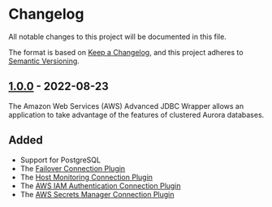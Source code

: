# Changelog
All notable changes to this project will be documented in this file.

The format is based on [Keep a Changelog](https://keepachangelog.com/en/1.0.0/), and this project adheres to [Semantic Versioning](https://semver.org/#semantic-versioning-200).


## [1.0.0] - 2022-08-23
The Amazon Web Services (AWS) Advanced JDBC Wrapper allows an application to take advantage of the features of clustered Aurora databases.

## Added
* Support for PostgreSQL
* The [Failover Connection Plugin](./docs/using-the-jdbc-wrapper/using-plugins/UsingTheFailoverPlugin.md)
* The [Host Monitoring Connection Plugin](./docs/using-the-jdbc-wrapper/using-plugins/UsingTheHostMonitoringPlugin.md)
* The [AWS IAM Authentication Connection Plugin](./docs/using-the-jdbc-wrapper/using-plugins/UsingTheIamAuthenticationPlugin.md)
* The [AWS Secrets Manager Connection Plugin](./docs/using-the-jdbc-wrapper/using-plugins/UsingTheAwsSecretsManagerPlugin.md)

[1.0.0]: https://github.com/awslabs/aws-advanced-jdbc-wrapper/releases/tag/1.0.0